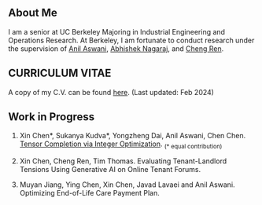 ## About Me

I am a senior at UC Berkeley Majoring in Industrial Engineering and Operations Research. At Berkeley, I am fortunate to conduct research under the supervision of [Anil Aswani](https://vcresearch.berkeley.edu/faculty/anil-aswani), [Abhishek Nagaraj](https://www.abhishekn.com), and [Cheng Ren](https://www.albany.edu/ssw/faculty/cheng-ren).

## CURRICULUM VITAE
A copy of my C.V. can be found [here](assets/img/website_CV_2.pdf). (Last updated: Feb 2024)

## Work in Progress
1. Xin Chen\*, Sukanya Kudva\*, Yongzheng Dai, Anil Aswani, Chen Chen. [Tensor Completion via Integer Optimization](https://arxiv.org/abs/2402.05141).
<sub>(* equal contribution)</sub>

4. Xin Chen, Cheng Ren, Tim Thomas. Evaluating Tenant-Landlord Tensions Using Generative AI on Online Tenant Forums.

5. Muyan Jiang, Ying Chen, Xin Chen, Javad Lavaei and Anil Aswani. Optimizing End-of-Life Care Payment Plan.
